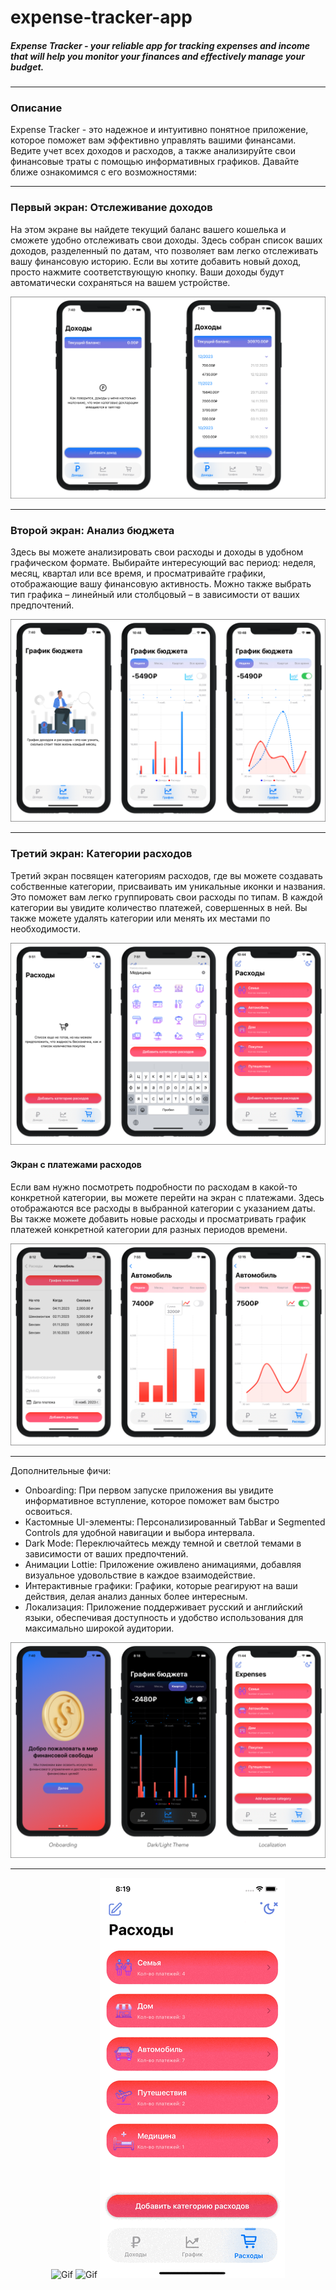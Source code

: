 # expense-tracker-app

##### Expense Tracker - your reliable app for tracking expenses and income that will help you monitor your finances and effectively manage your budget. 

____
### Описание 

Expense Tracker - это надежное и интуитивно понятное приложение, которое поможет вам эффективно управлять вашими финансами. Ведите учет всех доходов и расходов, а также анализируйте свои финансовые траты с помощью информативных графиков. Давайте ближе ознакомимся с его возможностями:

____
### Первый экран: Отслеживание доходов

На этом экране вы найдете текущий баланс вашего кошелька и сможете удобно отслеживать свои доходы. Здесь собран список ваших доходов, разделенный по датам, что позволяет вам легко отслеживать вашу финансовую историю. Если вы хотите добавить новый доход, просто нажмите соответствующую кнопку. Ваши доходы будут автоматически сохраняться на вашем устройстве.

![Первый экран](https://github.com/Ka4aH4uk/expense-tracker-app/blob/master/firstView.png)

____
### Второй экран: Анализ бюджета

Здесь вы можете анализировать свои расходы и доходы в удобном графическом формате. Выбирайте интересующий вас период: неделя, месяц, квартал или все время, и просматривайте графики, отображающие вашу финансовую активность. Можно также выбрать тип графика – линейный или столбцовый – в зависимости от ваших предпочтений.

![Второй экран](https://github.com/Ka4aH4uk/expense-tracker-app/blob/master/secondView.png)

___
### Третий экран: Категории расходов

Третий экран посвящен категориям расходов, где вы можете создавать собственные категории, присваивать им уникальные иконки и названия. Это поможет вам легко группировать свои расходы по типам. В каждой категории вы увидите количество платежей, совершенных в ней. Вы также можете удалять категории или менять их местами по необходимости.

![Третий экран](https://github.com/Ka4aH4uk/expense-tracker-app/blob/master/thierdView.png)

#### Экран с платежами расходов
Если вам нужно посмотреть подробности по расходам в какой-то конкретной категории, вы можете перейти на экран с платежами. Здесь отображаются все расходы в выбранной категории с указанием даты. Вы также можете добавить новые расходы и просматривать график платежей конкретной категории для разных периодов времени.

![Экран платежей](https://github.com/Ka4aH4uk/expense-tracker-app/blob/master/detailView.png)
___

Дополнительные фичи:
- Onboarding: При первом запуске приложения вы увидите информативное вступление, которое поможет вам быстро освоиться.
- Кастомные UI-элементы: Персонализированный TabBar и Segmented Controls для удобной навигации и выбора интервала.
- Dark Mode: Переключайтесь между темной и светлой темами в зависимости от ваших предпочтений. 
- Анимации Lottie: Приложение оживлено анимациями, добавляя визуальное удовольствие в каждое взаимодействие.
- Интерактивные графики: Графики, которые реагируют на ваши действия, делая анализ данных более интересным. 
- Локализация: Приложение поддерживает русский и английский языки, обеспечивая доступность и удобство использования для максимально широкой аудитории.

![Фичи](https://github.com/Ka4aH4uk/expense-tracker-app/blob/master/feature.png)
___

<p align="center">
  <img src="https://github.com/Ka4aH4uk/expense-tracker-app/blob/master/reviewApp.gif" alt="Gif">
  
  <img src="https://github.com/Ka4aH4uk/expense-tracker-app/blob/master/moveDelete.gif" alt="Gif">
  
  <img src="https://github.com/Ka4aH4uk/expense-tracker-app/blob/master/switchTheme.gif" alt="Gif">
  
</p>
